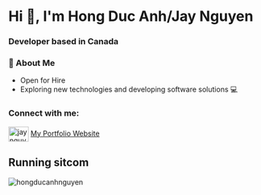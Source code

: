 <h1 align="left">Hi 👋, I'm Hong Duc Anh/Jay Nguyen</h1>
<h3 align="left"> Developer based in Canada</h3>

### 🤖 About Me

- Open for Hire
- Exploring new technologies and developing software solutions 💻

<h3 align="left">Connect with me:</h3>
<p align="left">
<a href="https://www.linkedin.com/in/jaynguyen0606/" target="blank"><img align="center" src="https://cdn.jsdelivr.net/gh/devicons/devicon/icons/linkedin/linkedin-original.svg" alt="jaynguyen0606" height="30" width="40" /></a>
 <a  href="https://thetechnorthman.com/" alt="Hong Duc Anh Nguyen" target="blank">My Portfolio Website</a>
</p>

 


  


## Running sitcom
<p><img align="center" src="https://readme-jokes.vercel.app/api" alt="hongducanhnguyen"/></p>

